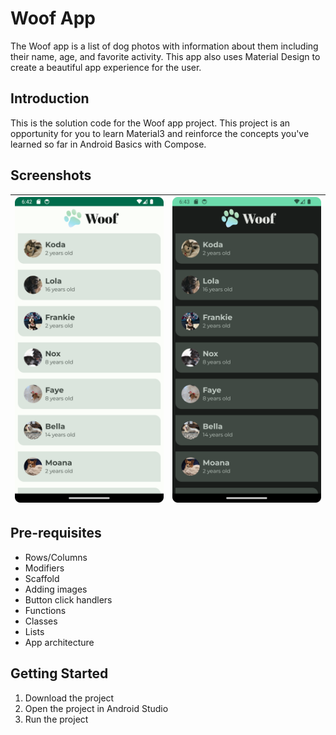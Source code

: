 # Woof App

The Woof app is a list of dog photos with information about them including their name, age, and favorite activity. This app also uses Material Design to create a beautiful app experience for the user.

## Introduction

This is the solution code for the Woof app project. This project is an opportunity for you to learn Material3 and reinforce the concepts you've learned so far in Android Basics with Compose.

## Screenshots
|<img src="assets/light.png">|<img src="assets/dark.png">|
|----------------------------|---------------------------|

## Pre-requisites

- Rows/Columns
- Modifiers
- Scaffold
- Adding images
- Button click handlers
- Functions
- Classes
- Lists
- App architecture

## Getting Started

1. Download the project
2. Open the project in Android Studio
3. Run the project
